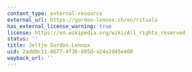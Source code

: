 ```yaml
---
content_type: external-resource
external_url: https://gordon-lennox.ch/en/rituals
has_external_license_warning: true
license: https://en.wikipedia.org/wiki/All_rights_reserved
status: ''
title: Jeltje Gordon-Lennox
uid: 2add0c11-8677-4f36-805d-a24a2d45e460
wayback_url: ''
---
```

